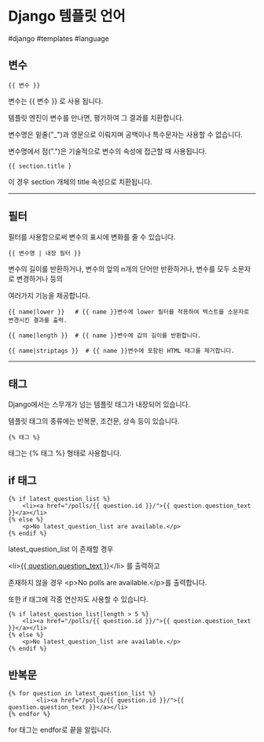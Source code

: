 # Django 템플릿 언어

#django #templates #language



## 변수

 

```
{{ 변수 }}
```

변수는 {{ 변수 }} 로 사용 됩니다. 

템플릿 엔진이 변수를 만나면, 평가하여 그 결과를 치환합니다. 

변수명은 밑줄("_")과 영문으로 이뤄지며 공백이나 특수문자는 사용할 수 없습니다.

변수명에서 점(".")은 기술적으로 변수의 속성에 접근할 때 사용됩니다.

 

```
{{ section.title }
```

이 경우 section 개체의 title 속성으로 치환됩니다.

 

------

## 필터

 

필터를 사용함으로써 변수의 표시에 변화를 줄 수 있습니다.

 

```
{{ 변수명 | 내장 필터 }}
```

변수의 길이를 반환하거나, 변수의 앞의 n개의 단어만 반환하거나, 변수를 모두 소문자로 변경하거나 등의

여러가지 기능을 제공합니다.

 

```
{{ name|lower }}   # {{ name }}변수에 lower 필터를 적용하여 텍스트를 소문자로 변경시킨 결과를 출력.

{{ name|length }}  # {{ name }}변수에 값의 길이를 반환합니다.

{{ name|striptags }}  # {{ name }}변수에 포함된 HTML 태그를 제거합니다.
```

 

------

## 태그

 

Django에서는 스무개가 넘는 템플릿 태그가 내장되어 있습니다.

템플릿 태그의 종류에는 반복문, 조건문, 상속 등이 있습니다.

 

```
{% 태그 %}
```

태그는 {% 태그 %} 형태로 사용합니다.

 

## if 태그

 

```
{% if latest_question_list %}
    <li><a href="/polls/{{ question.id }}/">{{ question.question_text }}</a></li>
{% else %}
    <p>No latest_question_list are available.</p>
{% endif %}
```

 

latest_question_list 이 존재할 경우

\<li><a href="/polls/{{ question.id }}/">{{ question.question_text }}</a>\</li> 를 출력하고

존재하지 않을 경우 \<p>No polls are available.\</p>를 출력합니다.

또한 if 태그에 각종 연산자도 사용할 수 있습니다.

 

```
{% if latest_question_list|length > 5 %}
    <li><a href="/polls/{{ question.id }}/">{{ question.question_text }}</a></li>
{% else %}
    <p>No latest_question_list are available.</p>
{% endif %}
```

 

 

 

## 반복문

 

```
{% for question in latest_question_list %}
        <li><a href="/polls/{{ question.id }}/">{{ question.question_text }}</a></li>
{% endfor %}
```

for 태그는 endfor로 끝을 알립니다.
